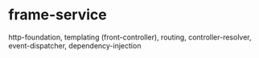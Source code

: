 # frame-service
http-foundation, templating (front-controller), routing, controller-resolver, event-dispatcher, dependency-injection
